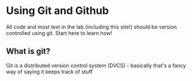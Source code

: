 # Using Git and Github

All code and most text in the lab (including this site!)
should be version controlled using git.
Start here to learn how!

## What is git?

Git is a distributed version control system (DVCS) -
basically that's a fancy way of saying it keeps track of stuff
